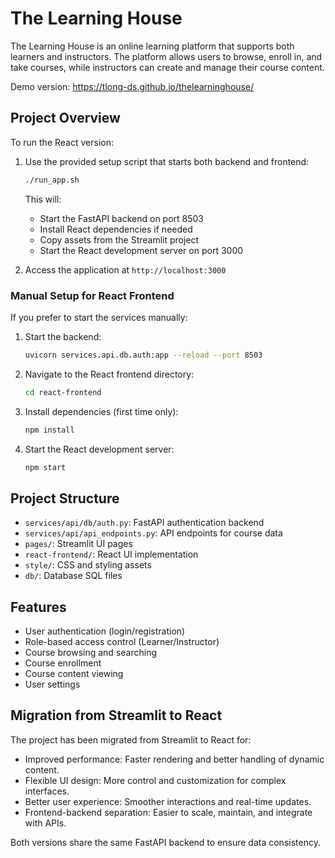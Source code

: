 # The Learning House

The Learning House is an online learning platform that supports both learners and instructors. The platform allows users to browse, enroll in, and take courses, while instructors can create and manage their course content.

Demo version: https://tlong-ds.github.io/thelearninghouse/

## Project Overview


To run the React version:

1. Use the provided setup script that starts both backend and frontend:
   ```bash
   ./run_app.sh
   ```

   This will:
   - Start the FastAPI backend on port 8503
   - Install React dependencies if needed
   - Copy assets from the Streamlit project
   - Start the React development server on port 3000

2. Access the application at `http://localhost:3000`

### Manual Setup for React Frontend

If you prefer to start the services manually:

1. Start the backend:
   ```bash
   uvicorn services.api.db.auth:app --reload --port 8503
   ```

2. Navigate to the React frontend directory:
   ```bash
   cd react-frontend
   ```

3. Install dependencies (first time only):
   ```bash
   npm install
   ```

5. Start the React development server:
   ```bash
   npm start
   ```

## Project Structure

- `services/api/db/auth.py`: FastAPI authentication backend
- `services/api/api_endpoints.py`: API endpoints for course data
- `pages/`: Streamlit UI pages
- `react-frontend/`: React UI implementation
- `style/`: CSS and styling assets
- `db/`: Database SQL files

## Features

- User authentication (login/registration)
- Role-based access control (Learner/Instructor)
- Course browsing and searching
- Course enrollment
- Course content viewing
- User settings

## Migration from Streamlit to React

The project has been migrated from Streamlit to React for:
- Improved performance: Faster rendering and better handling of dynamic content.
- Flexible UI design: More control and customization for complex interfaces.
- Better user experience: Smoother interactions and real-time updates.
- Frontend-backend separation: Easier to scale, maintain, and integrate with APIs.

Both versions share the same FastAPI backend to ensure data consistency.

